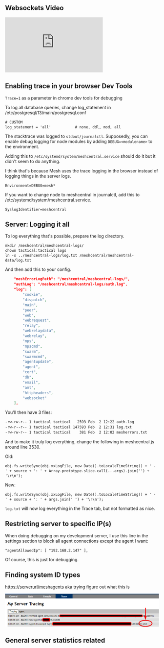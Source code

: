 ## Websockets Video

<div class="video-wrapper">
  <iframe width="320" height="180" src="https://www.youtube.com/embed/3vI4URd3VzU" frameborder="0" allowfullscreen></iframe>
</div>

## Enabling trace in your browser Dev Tools

`Trace=1` as a parameter in chrome dev tools for debugging


To log all database queries, change log_statement in /etc/postgresql/13/main/postgresql.conf

```
# CUSTOM
log_statement = 'all'           # none, ddl, mod, all
```

The stacktrace was logged to `stdout/journalctl`. Supposedly, you can enable debug logging for node modules by adding `DEBUG=<modulename>` to the environment. 

Adding this to `/etc/systemd/system/meshcentral.service` should do it but it didn't seem to do anything. 

I think that's because Mesh uses the trace logging in the browser instead of logging things in the server logs. 

```
Environment=DEBUG=mesh*
```

If you want to change node to meshcentral in journalctl, add this to /etc/systemd/system/meshcentral.service.
  
```
SyslogIdentifier=meshcentral
```

## Server: Logging it all

To log everything that's possible, prepare the log directory.

```
mkdir /meshcentral/meshcentral-logs/
chown tactical:tactical logs
ln -s ../meshcentral-logs/log.txt /meshcentral/meshcentral-data/log.txt
```

And then add this to your config.

```json
    "meshErrorLogPath": "/meshcentral/meshcentral-logs/",
    "authLog": "/meshcentral/meshcentral-logs/auth.log",
    "log": [
        "cookie",
        "dispatch",
        "main",
        "peer",
        "web",
        "webrequest",
        "relay",
        "webrelaydata",
        "webrelay",
        "mps",
        "mpscmd",
        "swarm",
        "swarmcmd",
        "agentupdate",
        "agent",
        "cert",
        "db",
        "email",
        "amt",
        "httpheaders",
        "websocket"
    ],
```

You'll then have 3 files:

```bash
-rw-rw-r-- 1 tactical tactical   2593 Feb  2 12:22 auth.log
-rw-r--r-- 1 tactical tactical 147593 Feb  2 12:31 log.txt
-rw-rw-r-- 1 tactical tactical    381 Feb  2 12:02 mesherrors.txt
```

And to make it truly log everything, change the following in meshcentral.js around line 3530.

Old:
```
obj.fs.writeSync(obj.xxLogFile, new Date().toLocaleTimeString() + ' - ' + source + ': ' + Array.prototype.slice.call(...args).join('') + '\r\n');
```

New:

```
obj.fs.writeSync(obj.xxLogFile, new Date().toLocaleTimeString() + ' - ' + source + ': ' + args.join(' ') + '\r\n');
```

`log.txt` will now log everything in the Trace tab, but not formatted as nice.

## Restricting server to specific IP(s)

When doing debugging on my development server, I use this line in the settings section to block all agent connections except the agent I want:

```
"agentAllowedIp": [ "192.168.2.147" ],
```

Of course, this is just for debugging.

## Finding system ID types

<https://serverurl/meshagents> aka trying figure out what this is

![ID](images/determine-id.png)

## General server statistics related